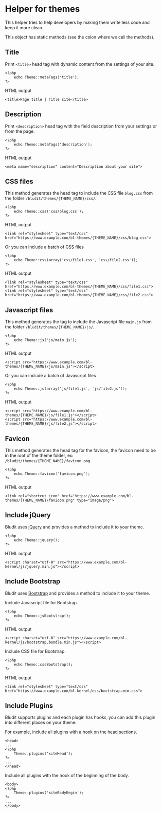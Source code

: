 # Helper for themes
<!-- Position: 100 -->


This helper tries to help developers by making them write less code and keep it more clean.

This object has static methods (see the colon where we call the methods).

<h2 id="title">Title</h2>

Print `<title>` head tag with dynamic content from the settings of your site.
```
<?php
	echo Theme::metaTags('title');
?>
```

HTML output
```
<title>Page title | Title site</title>
```

<h2 id="description">Description</h2>

Print `<description>` head tag with the field description from your settings or from the page.
```
<?php
	echo Theme::metaTags('description');
?>
```

HTML output
```
<meta name="description" content="Description about your site">
```

<h2 id="css-files">CSS files</h2>

This method generates the head tag to include the CSS file `blog.css` from the folder `/bludit/themes/{THEME_NAME}/css/`.
```
<?php
	echo Theme::css('css/blog.css');
?>
```

HTML output
```
<link rel="stylesheet" type="text/css" href="https://www.example.com/bl-themes/{THEME_NAME}/css/blog.css">
```

Or you can include a batch of CSS files
```
<?php
	echo Theme::css(array('css/file1.css', 'css/file2.css'));
?>
```

HTML output
```
<link rel="stylesheet" type="text/css" href="https://www.example.com/bl-themes/{THEME_NAME}/css/file1.css">
<link rel="stylesheet" type="text/css" href="https://www.example.com/bl-themes/{THEME_NAME}/css/file2.css">
```

<h2 id="javascript-files">Javascript files</h2>

This method generates the tag to include the Javascript file `main.js` from the folder `/bludit/themes/{THEME_NAME}/js/`.
```
<?php
	echo Theme::js('js/main.js');
?>
```

HTML output
```
<script src="https://www.example.com/bl-themes/{THEME_NAME}/js/main.js"></script>
```

Or you can include a batch of Javascript files
```
<?php
	echo Theme::js(array('js/file1.js', 'js/file2.js'));
?>
```

HTML output
```
<script src="https://www.example.com/bl-themes/{THEME_NAME}/js/file1.js"></script>
<script src="https://www.example.com/bl-themes/{THEME_NAME}/js/file2.js"></script>
```

<h2 id="favicon">Favicon</h2>

This method generates the head tag for the favicon, the favicon need to be in the root of the theme folder, ex: `/bludit/themes/{THEME_NAME}/favicon.png`.

```
<?php
	echo Theme::favicon('favicon.png');
?>
```

HTML output
```
<link rel="shortcut icon" href="https://www.example.com/bl-themes/{THEME_NAME}/favicon.png" type="image/png">
```

<h2 id="include-jquery">Include jQuery</h2>

Bludit uses [jQuery](http://jquery.com) and provides a method to include it to your theme.

```
<?php
	echo Theme::jquery();
?>
```

HTML output
```
<script charset="utf-8" src="https://www.example.com/bl-kernel/js/jquery.min.js"></script>
```

<h2 id="include-bootstrap">Include Bootstrap</h2>

Bludit uses [Bootstrap](https://getbootstrap.com/) and provides a method to include it to your theme.

Include Javascript file for Bootstrap.
```
<?php
	echo Theme::jsBootstrap();
?>
```

HTML output
```
<script charset="utf-8" src="https://www.example.com/bl-kernel/js/bootstrap.bundle.min.js"></script>
```

Include CSS file for Bootstrap.
```
<?php
	echo Theme::cssBootstrap();
?>
```

HTML output
```
<link rel="stylesheet" type="text/css" href="https://www.example.com/bl-kernel/css/bootstrap.min.css">
```

<h2 id="include-plugins">Include Plugins</h2>

Bludit supports plugins and each plugin has hooks, you can add this plugin into different places on your theme.

For example, include all plugins with a hook on the head sections.
```
<head>
...
<?php
	Theme::plugins('siteHead');
?>
...
</head>
```

Include all plugins with the hook of the beginning of the body.
```
<body>
<?php
	Theme::plugins('siteBodyBegin');
?>
...
</body>
```
